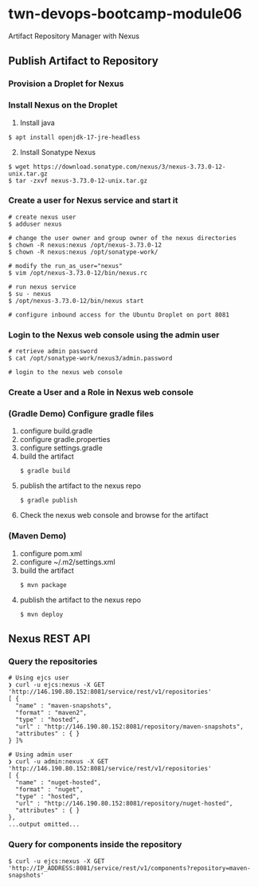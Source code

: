 # twn-devops-bootcamp-module06
Artifact Repository Manager with Nexus

## Publish Artifact to Repository

### Provision a Droplet for Nexus

### Install Nexus on the Droplet
1. Install java
```
$ apt install openjdk-17-jre-headless
```
2. Install Sonatype Nexus
```
$ wget https://download.sonatype.com/nexus/3/nexus-3.73.0-12-unix.tar.gz
$ tar -zxvf nexus-3.73.0-12-unix.tar.gz
```

### Create a user for Nexus service and start it
```
# create nexus user
$ adduser nexus

# change the user owner and group owner of the nexus directories
$ chown -R nexus:nexus /opt/nexus-3.73.0-12
$ chown -R nexus:nexus /opt/sonatype-work/

# modify the run_as_user="nexus"
$ vim /opt/nexus-3.73.0-12/bin/nexus.rc

# run nexus service
$ su - nexus
$ /opt/nexus-3.73.0-12/bin/nexus start

# configure inbound access for the Ubuntu Droplet on port 8081
```

### Login to the Nexus web console using the admin user
```
# retrieve admin password
$ cat /opt/sonatype-work/nexus3/admin.password

# login to the nexus web console
```

### Create a User and a Role in Nexus web console


### (Gradle Demo) Configure gradle files
1. configure build.gradle
2. configure gradle.properties
3. configure settings.gradle
4. build the artifact
    ```
    $ gradle build
    ```
5. publish the artifact to the nexus repo
    ```
    $ gradle publish
    ```
6. Check the nexus web console and browse for the artifact

### (Maven Demo)
1. configure pom.xml
2. configure ~/.m2/settings.xml
3. build the artifact
    ```
    $ mvn package
    ```
4. publish the artifact to the nexus repo
    ```
    $ mvn deploy
    ```

## Nexus REST API

### Query the repositories
```
# Using ejcs user
❯ curl -u ejcs:nexus -X GET 'http://146.190.80.152:8081/service/rest/v1/repositories'
[ {
  "name" : "maven-snapshots",
  "format" : "maven2",
  "type" : "hosted",
  "url" : "http://146.190.80.152:8081/repository/maven-snapshots",
  "attributes" : { }
} ]%  

# Using admin user
❯ curl -u admin:nexus -X GET 'http://146.190.80.152:8081/service/rest/v1/repositories'
[ {
  "name" : "nuget-hosted",
  "format" : "nuget",
  "type" : "hosted",
  "url" : "http://146.190.80.152:8081/repository/nuget-hosted",
  "attributes" : { }
},
...output omitted...                                                                        
```

### Query for components inside the repository
```
$ curl -u ejcs:nexus -X GET 'http://IP_ADDRESS:8081/service/rest/v1/components?repository=maven-snapshots'
```


